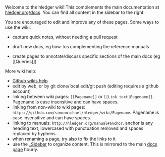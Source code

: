 Welcome to the hledger wiki!
This complements the main documentation at [hledger.org/docs](http://hledger.org/docs.html).
You can find all content in the sidebar to the right.

You are encouraged to edit and improve any of these pages. Some ways to use the wiki:

- capture quick notes, without needing a pull request

- draft new docs, eg how-tos complementing the reference manuals

- create pages to annotate/discuss specific sections of the main docs (eg [[Queries]])

More wiki help:
- [Github wikis help](https://help.github.com/categories/wiki)
- edit by web, or by git clone/local edit/git push (editing requires a github account)
- linking between wiki pages: `[[Pagename]]` or `[[Link text|Pagename]]`. Pagename is case insensitive and can have spaces.
- linking from non-wiki to wiki pages: `https://github.com/simonmichael/hledger/wiki/Pagename`. Pagename is case insensitive and can have spaces.
- linking to manuals: `http://hledger.org/manual#anchor`. anchor is any heading text, lowercased with punctuation removed and spaces replaced by hyphens.
- when renaming a page, try also to fix the links to it
- use the [_Sidebar](_Sidebar/_edit) to organize content. This is mirrored to the main [docs page](http://hledger.org/docs) hourly.
